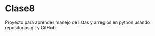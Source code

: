 # Clase8
Proyecto para aprender manejo de listas y arreglos en python usando repositorios git y GitHub
